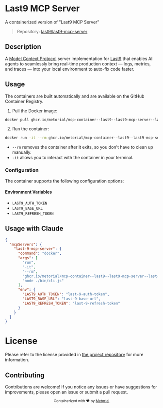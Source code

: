 
# Last9 MCP Server

A containerized version of "Last9 MCP Server"

> Repository: [last9/last9-mcp-server](https://github.com/last9/last9-mcp-server)

## Description

A [Model Context Protocol](https://modelcontextprotocol.io/) server implementation for [Last9](https://last9.io/mcp/) that enables AI agents to seamlessly bring real-time production context — logs, metrics, and traces — into your local environment to auto-fix code faster.


## Usage

The containers are built automatically and are available on the GitHub Container Registry.

1. Pull the Docker image:

```bash
docker pull ghcr.io/metorial/mcp-container--last9--last9-mcp-server--last-9-mcp-server
```

2. Run the container:

```bash
docker run -it --rm ghcr.io/metorial/mcp-container--last9--last9-mcp-server--last-9-mcp-server 
```

- `--rm` removes the container after it exits, so you don't have to clean up manually.
- `-it` allows you to interact with the container in your terminal.


### Configuration

The container supports the following configuration options:




#### Environment Variables

- `LAST9_AUTH_TOKEN`
- `LAST9_BASE_URL`
- `LAST9_REFRESH_TOKEN`




## Usage with Claude

```json
{
  "mcpServers": {
    "last-9-mcp-server": {
      "command": "docker",
      "args": [
        "run",
        "-it",
        "--rm",
        "ghcr.io/metorial/mcp-container--last9--last9-mcp-server--last-9-mcp-server",
        "node ./bin/cli.js"
      ],
      "env": {
        "LAST9_AUTH_TOKEN": "last-9-auth-token",
        "LAST9_BASE_URL": "last-9-base-url",
        "LAST9_REFRESH_TOKEN": "last-9-refresh-token"
      }
    }
  }
}
```

# License

Please refer to the license provided in [the project repository](https://github.com/last9/last9-mcp-server) for more information.

## Contributing

Contributions are welcome! If you notice any issues or have suggestions for improvements, please open an issue or submit a pull request.

<div align="center">
  <sub>Containerized with ❤️ by <a href="https://metorial.com">Metorial</a></sub>
</div>
  